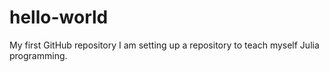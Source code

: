 # hello-world
My first GitHub repository
I am setting up a repository to teach myself Julia programming.
